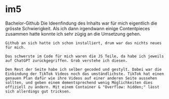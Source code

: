 # im5
 Bachelor-Github
    Die Ideenfindung des Inhalts war für mich eigentlich die grösste Schwierigkeit. Als ich dann irgendwann einige Contentpieces zusammen hatte konnte ich sehr zügig an die Umsetzung gehen.

    Github an sich hatte ich schon installiert, drum war das nichts neues für mich.

    Das schwerste im Code für mich waren die JS Teile, da habe ich jeweils auf ChatGPT zurückgegriffen. Grob verstehe ich diesen.

    Den Rest der Seite habe ich selber gecoded und gestylt. Dabei war die Einbindung der TikTok Videos noch das umständlichste. TikTok hat einen genauen Plan dafür wie ihre Videos auf einer anderen Seite aussehen sollten, und geben einem dementsprechend wenig Möglichkeiten dies offiziell zu ändern. Mit einem Container & "Overflow: hidden;" lässt sich allerdings gut tricksen.